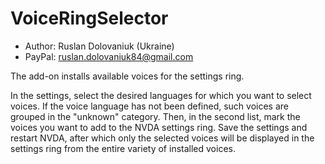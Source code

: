 # VoiceRingSelector

* Author: Ruslan Dolovaniuk (Ukraine)
* PayPal: ruslan.dolovaniuk84@gmail.com

The add-on installs available voices for the settings ring.

In the settings, select the desired languages ​​for which you want to select voices.
If the voice language has not been defined, such voices are grouped in the "unknown" category.
Then, in the second list, mark the voices you want to add to the NVDA settings ring.
Save the settings and restart NVDA, after which only the selected voices will be displayed in the settings ring from the entire variety of installed voices.
